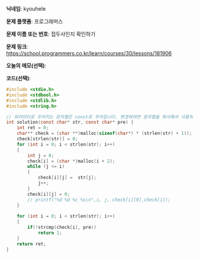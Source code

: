 **닉네임**: kyouhele

**문제 플랫폼**: 프로그래머스

**문제 이름 또는 번호**: 접두사인지 확인하기

**문제 링크**: https://school.programmers.co.kr/learn/courses/30/lessons/181906

**오늘의 메모(선택)**: 

**코드(선택)**:

```c
#include <stdio.h>
#include <stdbool.h>
#include <stdlib.h>
#include <string.h>

// 파라미터로 주어지는 문자열은 const로 주어집니다. 변경하려면 문자열을 복사해서 사용하세요.
int solution(const char* str, const char* pre) {
    int ret = 0;
    char** check = (char **)malloc(sizeof(char*) * (strlen(str) + 1));
    check[strlen(str)] = 0;
    for (int i = 0; i < strlen(str); i++)
    {
        int j = 0;
        check[i] = (char *)malloc(i + 2);
        while (j <= i)
        {
            check[i][j] =  str[j];
            j++;
        }
        check[i][j] = 0;
        // printf("%d %d %c %s\n",i, j, check[i][0],check[i]);
    }
    
    for (int i = 0; i < strlen(str); i++)
    {
        if(!strcmp(check[i], pre))
            return 1;
    }
    return ret;
}
```
